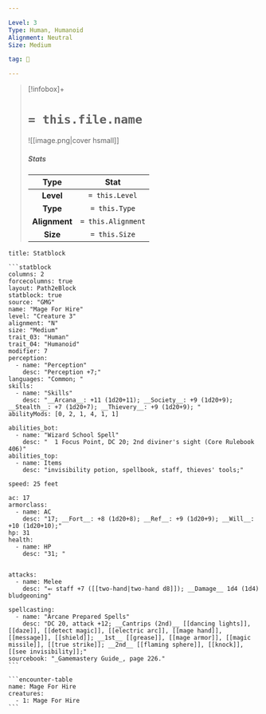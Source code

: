 ```yaml
---

Level: 3
Type: Human, Humanoid
Alignment: Neutral
Size: Medium

tag: 👹

---
```


> [!infobox]+
> #  `= this.file.name`
> ![[image.png|cover hsmall]]
> ##### Stats
> Type | Stat |
> :---:|:---:|
> **Level** | `= this.Level` |
> **Type** | `= this.Type` |
> **Alignment** | `= this.Alignment` |
> **Size** | `= this.Size` |



````ad-info
title: Statblock

```statblock
columns: 2
forcecolumns: true
layout: Path2eBlock
statblock: true
source: "GMG"
name: "Mage For Hire"
level: "Creature 3"
alignment: "N"
size: "Medium"
trait_03: "Human"
trait_04: "Humanoid"
modifier: 7
perception:
  - name: "Perception"
    desc: "Perception +7;"
languages: "Common; "
skills:
  - name: "Skills"
    desc: "__Arcana__: +11 (1d20+11); __Society__: +9 (1d20+9); __Stealth__: +7 (1d20+7); __Thievery__: +9 (1d20+9); "
abilityMods: [0, 2, 1, 4, 1, 1]

abilities_bot:
  - name: "Wizard School Spell"
    desc: "  1 Focus Point, DC 20; 2nd diviner's sight (Core Rulebook 406)"
abilities_top:
  - name: Items
    desc: "invisibility potion, spellbook, staff, thieves' tools;"

speed: 25 feet

ac: 17
armorclass:
  - name: AC
    desc: "17; __Fort__: +8 (1d20+8); __Ref__: +9 (1d20+9); __Will__: +10 (1d20+10);"
hp: 31
health:
  - name: HP
    desc: "31; "


attacks:
  - name: Melee
    desc: "⬻ staff +7 ([[two-hand|two-hand d8]]); __Damage__ 1d4 (1d4) bludgeoning"

spellcasting:
  - name: "Arcane Prepared Spells"
    desc: "DC 20, attack +12; __Cantrips (2nd)__ [[dancing lights]], [[daze]], [[detect magic]], [[electric arc]], [[mage hand]], [[message]], [[shield]]; __1st__ [[grease]], [[mage armor]], [[magic missile]], [[true strike]]; __2nd__ [[flaming sphere]], [[knock]], [[see invisibility]];"
sourcebook: "_Gamemastery Guide_, page 226."
```

```encounter-table
name: Mage For Hire
creatures:
  - 1: Mage For Hire
```

````


